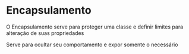# Encapsulamento

O Encapsulamento serve para proteger uma classe e definir limites para alteração de suas propriedades



Serve para ocultar seu comportamento e expor somente o necessário